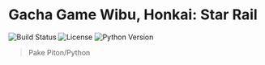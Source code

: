 # Gacha Game Wibu, Honkai: Star Rail

![Build Status](https://img.shields.io/badge/build-passing-brightgreen)
![License](https://img.shields.io/badge/license-MIT-blue)
![Python Version](https://img.shields.io/badge/python-3.8%20%7C%203.9%20%7C%203.10-blue)

>Pake Piton/Python

